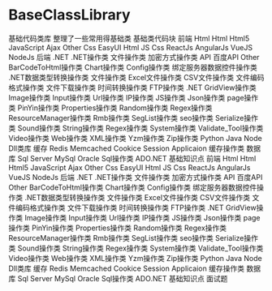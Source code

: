 # BaseClassLibrary
基础代码类库
整理了一些常用得基础类 
基础类代码块
	前端
		Html
			Html
			Html5
		JavaScript
			Ajax
			Other
		Css
		EasyUI
			Html
			JS
			Css
		ReactJs
		AngularJs
		VueJS
		NodeJs
	后端
		.NET
			.NET操作类
				文件操作类
				加密方式操作类
				API
					百度API
					Other
				BarCodeToHtml操作类
				Chart操作类
				Config操作类
				绑定服务器数据控件操作类
				.NET数据类型转换操作类
				文件操作类
					Excel文件操作类
					CSV文件操作类
					文件编码格式操作类
					文件下载操作类
				时间转换操作类
				FTP操作类
				.NET GridView操作类
				Image操作类
				Input操作类
				Url操作类
				IP操作类
				JS操作类
				Json操作类
				page操作类
				PinYin操作类
				Properties操作类
				Random操作类
				Regex操作类
				ResourceManager操作类
				Rmb操作类
				SegList操作类
				seo操作类
				Serialize操作类
				Sound操作类
				String操作类
				Regex操作类
				System操作类
				Validate_Tool操作类
				Video操作类
				Web操作类
				XML操作类
				Yzm操作类
				Zip操作类
		Python
		Java
		Node
		Dll类库
	缓存
		Redis
		Memcached
		Cookice
		Session
		Applicaion
		缓存操作类
	数据库
		Sql Server
		MySql
		Oracle
		Sql操作类
			ADO.NET 
	基础知识点
前端
	Html
		Html
		Html5
	JavaScript
		Ajax
		Other
	Css
	EasyUI
		Html
		JS
		Css
	ReactJs
	AngularJs
	VueJS
	NodeJs
后端
	.NET
		.NET操作类
			文件操作类
			加密方式操作类
			API
				百度API
				Other
			BarCodeToHtml操作类
			Chart操作类
			Config操作类
			绑定服务器数据控件操作类
			.NET数据类型转换操作类
			文件操作类
				Excel文件操作类
				CSV文件操作类
				文件编码格式操作类
				文件下载操作类
			时间转换操作类
			FTP操作类
			.NET GridView操作类
			Image操作类
			Input操作类
			Url操作类
			IP操作类
			JS操作类
			Json操作类
			page操作类
			PinYin操作类
			Properties操作类
			Random操作类
			Regex操作类
			ResourceManager操作类
			Rmb操作类
			SegList操作类
			seo操作类
			Serialize操作类
			Sound操作类
			String操作类
			Regex操作类
			System操作类
			Validate_Tool操作类
			Video操作类
			Web操作类
			XML操作类
			Yzm操作类
			Zip操作类
	Python
	Java
	Node
	Dll类库
缓存
	Redis
	Memcached
	Cookice
	Session
	Applicaion
	缓存操作类
数据库
	Sql Server
	MySql
	Oracle
	Sql操作类
		ADO.NET 
基础知识点
面试题
